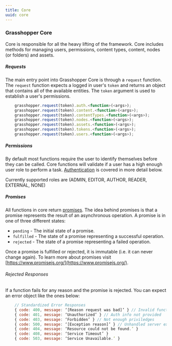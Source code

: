 ```yaml
---
title: Core
uuid: core
---
```

### Grasshopper Core

Core is responsible for all the heavy lifting of the framework. Core includes methods for managing users, permissions, content types, content, nodes (or folders) and assets.

##### Requests

The main entry point into Grasshopper Core is through a `request` function. The `request` function expects a logged in user's `token` and returns an object that contains all of the available entities. The `token` argument is used to establish a user's permissions.

```javascript
    grasshopper.request(token).auth.<function>(<args>);
    grasshopper.request(token).content.<function>(<args>);
    grasshopper.request(token).contentTypes.<function>(<args>);
    grasshopper.request(token).nodes.<function>(<args>);
    grasshopper.request(token).assets.<function>(<args>);
    grasshopper.request(token).tokens.<function>(<args>);
    grasshopper.request(token).users.<function>(<args>);
```

##### Permissions

By default most functions require the user to identify themselves before they can be called. Core functions will validate if a user has a high enough user role to perform a task. [Authentication](#core-auth) is covered in more detail below.

Currently supported roles are (ADMIN, EDITOR, AUTHOR, READER, EXTERNAL, NONE)

##### Promises

All functions in core return [promises](https://www.promisejs.org/). The idea behind promises is that a promise represents the result of an asynchronous operation. A promise is in one of three different states:

* `pending` - The initial state of a promise.
* `fulfilled` - The state of a promise representing a successful operation.
* `rejected` - The state of a promise representing a failed operation.

Once a promise is fulfilled or rejected, it is immutable (i.e. it can never change again). To learn more about promises visit [https://www.promisejs.org/](https://www.promisejs.org/).


###### Rejected Responses

If a function fails for any reason and the promise is rejected. You can expect an error object like the ones below:

```javascript
    // Standardized Error Responses
    { code: 400, message: ‘[Reason request was bad]’ } // Invalid function arguments
    { code: 401, message: ‘Unauthorized’ } // Auth info not provided
    { code: 403, message: ‘Forbidden’ } // Not enough priviledges
    { code: 500, message: ‘[Exception reason]’ } // Unhandled server exception
    { code: 404, message: ‘Resource could not be found.’ }
    { code: 408, message: ‘Service Timeout’ }
    { code: 503, message: ‘Service Unavailable.’ }
```

